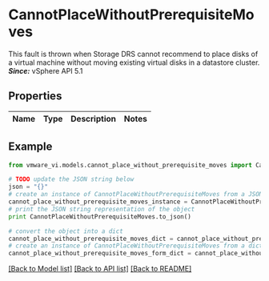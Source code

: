 # CannotPlaceWithoutPrerequisiteMoves

This fault is thrown when Storage DRS cannot recommend to place disks of a virtual machine without moving existing virtual disks in a datastore cluster.  ***Since:*** vSphere API 5.1 

## Properties
Name | Type | Description | Notes
------------ | ------------- | ------------- | -------------

## Example

```python
from vmware_vi.models.cannot_place_without_prerequisite_moves import CannotPlaceWithoutPrerequisiteMoves

# TODO update the JSON string below
json = "{}"
# create an instance of CannotPlaceWithoutPrerequisiteMoves from a JSON string
cannot_place_without_prerequisite_moves_instance = CannotPlaceWithoutPrerequisiteMoves.from_json(json)
# print the JSON string representation of the object
print CannotPlaceWithoutPrerequisiteMoves.to_json()

# convert the object into a dict
cannot_place_without_prerequisite_moves_dict = cannot_place_without_prerequisite_moves_instance.to_dict()
# create an instance of CannotPlaceWithoutPrerequisiteMoves from a dict
cannot_place_without_prerequisite_moves_form_dict = cannot_place_without_prerequisite_moves.from_dict(cannot_place_without_prerequisite_moves_dict)
```
[[Back to Model list]](../README.md#documentation-for-models) [[Back to API list]](../README.md#documentation-for-api-endpoints) [[Back to README]](../README.md)


